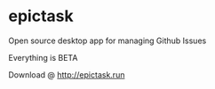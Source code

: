 # epictask
Open source desktop app for managing Github Issues

Everything is BETA

Download @ http://epictask.run
